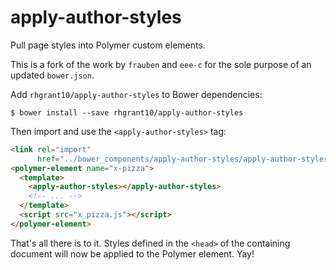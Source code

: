 apply-author-styles
===================

Pull page styles into Polymer custom elements.

This is a fork of the work by `frauben` and `eee-c` for the sole purpose of an updated `bower.json`.

Add `rhgrant10/apply-author-styles` to Bower dependencies:

```
$ bower install --save rhgrant10/apply-author-styles
```

Then import and use the `<apply-author-styles>` tag:

```html
<link rel="import"
      href="../bower_components/apply-author-styles/apply-author-styles.html">
<polymer-element name="x-pizza">
  <template>
    <apply-author-styles></apply-author-styles>
    <!-- ... -->
  </template>
  <script src="x_pizza.js"></script>
</polymer-element>
```

That's all there is to it. Styles defined in the `<head>` of the containing document will now be applied to the Polymer element. Yay!
